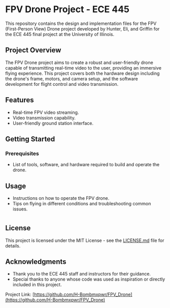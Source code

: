 # FPV Drone Project - ECE 445

This repository contains the design and implementation files for the FPV (First-Person View) Drone project developed by Hunter, Eli, and Griffin for the ECE 445 final project at the University of Illinois.

## Project Overview

The FPV Drone project aims to create a robust and user-friendly drone capable of transmitting real-time video to the user, providing an immersive flying experience. This project covers both the hardware design including the drone's frame, motors, and camera setup, and the software development for flight control and video transmission.

## Features

- Real-time FPV video streaming.
- Video transmission capability.
- User-friendly ground station interface.

## Getting Started

### Prerequisites

- List of tools, software, and hardware required to build and operate the drone.


## Usage

- Instructions on how to operate the FPV drone.
- Tips on flying in different conditions and troubleshooting common issues.

#

## License

This project is licensed under the MIT License - see the [LICENSE.md](LICENSE.md) file for details.

## Acknowledgments

- Thank you to the ECE 445 staff and instructors for their guidance.
- Special thanks to anyone whose code was used as inspiration or directly included in this project.


Project Link: [https://github.com/H-Bombmxpwr/FPV_Drone](https://github.com/H-Bombmxpwr/FPV_Drone)

